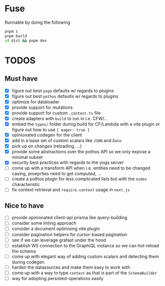# Fuse

Runnable by doing the following

```sh
pnpm i
pnpm build
cd dist && pnpm dev
```

# TODOS

## Must have

- [x] figure out best `yoga` defaults w/ regards to plugins
- [x] figure out best `pothos` defaults w/ regards to plugins
- [x] optimize for dataloader
- [x] provide support for mutations
- [x] provide support for custom `_context.ts` file
- [x] create adapters with `build` to run in i.e. CFW/...
- [x] embed the `types/` folder during build for CF/Lambda with a vite plugin _or_ figure out how to use `{ eager: true }`
- [x] opinionated codegen for the client
- [x] add in a base set of custom scalars like `JSON` and `Date`
- [x] pick up on changes (reloading, ...)
- [x] provide some abstractions over the pothos API so we only expose a minimal subset
- [x] security best practices with regards to the yoga server
- [ ] come up with a transform API when i.e. entities need to be changed casing, proeprties need to get computed, ...
- [ ] create a pothos plugin for less complicated lists but with the `nodes` characteristic
- [ ] fix context retrieval and `require.context` usage in `next.js`

## Nice to have

- [ ] provide opinionated client-api prisma like query-building
- [ ] consider some linting approach
- [ ] consider a document optimising vite plugin
- [ ] consider pagination helpers for cursor-based pagination
- [ ] see if we can leverage grafast under the hood
- [ ] establish WS connection to the GraphiQL instance so we can hot-reload the schema
- [ ] come up with elegant way of adding custom scalars and detecting them during codegen
- [ ] harden the datasources and make them easy to work with
- [ ] come up with a way to type `context` as that is part of the `SchemaBuilder`
- [ ] way for adopting persisted-operations easily
